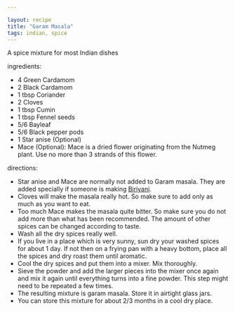 ```yaml
---

layout: recipe
title: "Garam Masala"
tags: indian, spice
---
```


A spice mixture for most Indian dishes

ingredients:
- 4 Green Cardamom
- 2 Black Cardamom
- 1 tbsp Coriander
- 2 Cloves
- 1 tbsp Cumin
- 1 tbsp Fennel seeds
- 5/6 Bayleaf
- 5/6 Black pepper pods
- 1 Star anise (Optional)
- Mace (Optional): Mace is a dried flower originating from the Nutmeg plant. Use no more than 3 strands of this flower.

directions:
- Star anise and Mace are normally not added to Garam masala. They are added specially if someone is making [Biriyani](/recipes/lamb-biriyani).
- Cloves will make the masala really hot. So make sure to add only as much as you want to eat.
- Too much Mace makes the masala quite bitter. So make sure you do not add more than what has been recommended. The amount of other spices can be changed according to taste.
- Wash all the dry spices really well.
- If you live in a place which is very sunny, sun dry your washed spices for about 1 day. If not then on a frying pan with a heavy bottom, place all the spices and dry roast them until aromatic.
- Cool the dry spices and put them into a mixer. Mix thoroughly.
- Sieve the powder and add the larger pieces into the mixer once again and mix it again until everything turns into a fine powder. This step might need to be repeated a few times.
- The resulting mixture is garam masala. Store it in airtight glass jars.
- You can store this mixture for about 2/3 months in a cool dry place.
